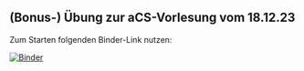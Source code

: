 ## (Bonus-) Übung zur aCS-Vorlesung vom 18.12.23

Zum Starten folgenden Binder-Link nutzen:

[![Binder](https://mybinder.org/badge_logo.svg)](https://mybinder.org/v2/gh/abborrtraesk/test_jupyter/HEAD)